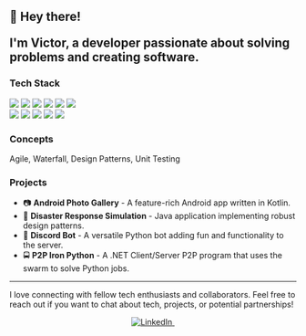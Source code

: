 <h2> 👋 Hey there! </h>
<p> I'm Victor, a developer passionate about solving problems and creating software.</p>

### Tech Stack

<p>
  <img src="https://img.shields.io/badge/-Java-E34F26?logo=java&logoColor=white" />
  <img src="https://img.shields.io/badge/-Kotlin-7F52FF?logo=kotlin&logoColor=white" />
  <img src="https://img.shields.io/badge/-C%23-239120?logo=c-sharp&logoColor=white" />
  <img src="https://img.shields.io/badge/-JavaScript-F7DF1E?logo=javascript&logoColor=black" />
  <img src="https://img.shields.io/badge/-PHP-777BB4?logo=php&logoColor=white" />
  <img src="https://img.shields.io/badge/-Python-3776AB?logo=python&logoColor=white" />
  <br />
  <img src="https://img.shields.io/badge/-Linux-FCC624?logo=linux&logoColor=black" />
  <img src="https://img.shields.io/badge/-.NET-512BD4?logo=.net&logoColor=white" />
  <img src="https://img.shields.io/badge/-Android%20Studio-3DDC84?logo=android-studio&logoColor=white" />
  <img src="https://img.shields.io/badge/-Docker-2496ED?logo=docker&logoColor=white" />
  <img src="https://img.shields.io/badge/-Figma-F24E1E?logo=figma&logoColor=white" />
</p>

### Concepts

<p>Agile, Waterfall, Design Patterns, Unit Testing</p>

### Projects

<ul>
  <li>📷 <strong>Android Photo Gallery</strong> - A feature-rich Android app written in Kotlin.</li>
  <li>🚨 <strong>Disaster Response Simulation</strong> - Java application implementing robust design patterns.</li>
  <li>🤖 <strong>Discord Bot</strong> - A versatile Python bot adding fun and functionality to the server.</li>
  <li>🚍 <strong>P2P Iron Python</strong> - A .NET Client/Server P2P program that uses the swarm to solve Python jobs.</li>
</ul>

<hr>

<p>I love connecting with fellow tech enthusiasts and collaborators. Feel free to reach out if you want to chat about tech, projects, or potential partnerships!</p>



<p align="center">
  <a href="https://linkedin.com/in/cmarteli">
    <img src="https://img.shields.io/badge/LinkedIn-0077B5?style=flat&logo=linkedin&logoColor=red" alt="LinkedIn"/>
    <img src="https://komarev.com/ghpvc/?username=cmarteli&style=flat-square&color=red" alt=""/>
  </a>
</p>
